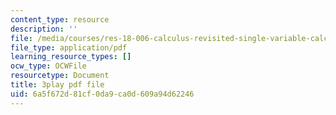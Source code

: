 ```yaml
---
content_type: resource
description: ''
file: /media/courses/res-18-006-calculus-revisited-single-variable-calculus-fall-2010/6a5f672d81cf0da9ca0d609a94d62246_rXOGLlKuvzU.pdf
file_type: application/pdf
learning_resource_types: []
ocw_type: OCWFile
resourcetype: Document
title: 3play pdf file
uid: 6a5f672d-81cf-0da9-ca0d-609a94d62246
---
```

